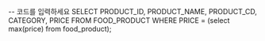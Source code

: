 -- 코드를 입력하세요
SELECT PRODUCT_ID, PRODUCT_NAME, PRODUCT_CD, CATEGORY, PRICE
FROM FOOD_PRODUCT
WHERE PRICE = (select max(price)
                from food_product);
